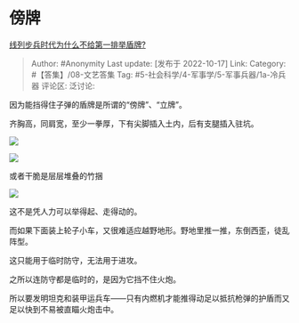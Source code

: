 # 傍牌
[线列步兵时代为什么不给第一排举盾牌?](https://www.zhihu.com/question/490257576/answer/2718122160)

> Author: #Anonymity
> Last update: [发布于 2022-10-17]
> Link:
> Category: #【答集】/08-文艺答集
> Tag: #5-社会科学/4-军事学/5-军事兵器/1a-冷兵器 
> 评论区:
> 泛讨论:

因为能挡得住子弹的盾牌是所谓的“傍牌”、“立牌”。

齐胸高，同肩宽，至少一拳厚，下有尖脚插入土内，后有支腿插入驻坑。

![](https://pic2.zhimg.com/50/v2-d0e450aa3ba4b1551b6a75b8f98194a4_720w.jpg?source=1940ef5c)

![](https://pic2.zhimg.com/50/v2-1c898eb25467961ad49fb75347fc1b33_720w.jpg?source=1940ef5c)

或者干脆是层层堆叠的竹捆

![](https://pic2.zhimg.com/50/v2-f1836a8d1c67e591c7108d116f4c135e_720w.jpg?source=1940ef5c)

这不是凭人力可以举得起、走得动的。

而如果下面装上轮子小车，又很难适应越野地形。野地里推一推，东倒西歪，徒乱阵型。

这只能用于临时防守，无法用于进攻。

之所以连防守都是临时的，是因为它挡不住火炮。

所以要发明坦克和装甲运兵车——只有内燃机才能推得动足以抵抗枪弹的护盾而又足以快到不易被直瞄火炮击中。
